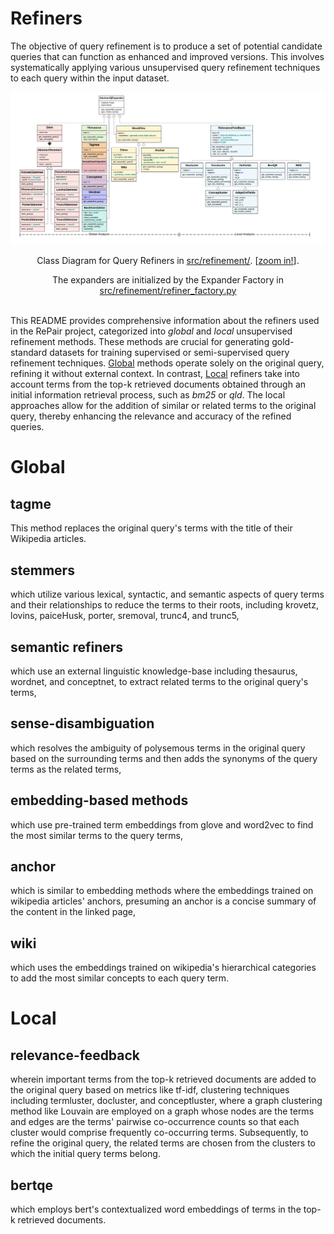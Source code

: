 # Refiners

The objective of query refinement is to produce a set of potential candidate queries that can function as enhanced and improved versions. This involves systematically applying various unsupervised query refinement techniques to each query within the input dataset.

<table align="center" border=0>
<thead>
  <tr><td colspan="3" style="background-color: white;"><img src="../../../misc/classdiagram.jpg", width="1000", alt="ReQue: Class Diagram"></td></tr>     
  <tr><td colspan="3">
      <p align="center">Class Diagram for Query Refiners in <a href="./src/refinement/">src/refinement/</a>. [<a href="https://app.lucidchart.com/documents/view/64fedbb0-b385-4696-9adc-b89bc06e84ba/HWEp-vi-RSFO">zoom in!</a>].</p>
      <p align="center"> The expanders are initialized by the Expander Factory in <a href="./src/refinement/refiner_factory.py">src/refinement/refiner_factory.py</a></p></td></tr> 
 </thead>
</table>

This README provides comprehensive information about the refiners used in the RePair project, categorized into _global_ and _local_ unsupervised refinement methods. 
These methods are crucial for generating gold-standard datasets for training supervised or semi-supervised query refinement techniques. 
[Global](#Global) methods operate solely on the original query, refining it without external context. 
In contrast, [Local](#Local) refiners take into account terms from the top-k retrieved documents obtained through an initial information retrieval process, such as _bm25_ or _qld_. 
The local approaches allow for the addition of similar or related terms to the original query, thereby enhancing the relevance and accuracy of the refined queries.

# Global

## tagme
This method replaces the original query's terms with the title of their Wikipedia articles.

## stemmers
which utilize various lexical, syntactic, and semantic aspects of query terms and their relationships to reduce the terms to their roots, including krovetz, lovins, paiceHusk, porter, sremoval, trunc4, and trunc5,

## semantic refiners
which use an external linguistic knowledge-base including thesaurus, wordnet, and conceptnet, to extract related terms to the original query's terms,

## sense-disambiguation
which resolves the ambiguity of polysemous terms in the original query based on the surrounding terms and then adds the synonyms of the query terms as the related terms, 

## embedding-based methods
which use pre-trained term embeddings from glove and word2vec to find the most similar terms to the query terms,

## anchor
which is similar to embedding methods where the embeddings trained on wikipedia articles' anchors, presuming an anchor is a concise summary of the content in the linked page,

## wiki
which uses the embeddings trained on wikipedia's hierarchical categories to add the most similar concepts to each query term.

# Local

## relevance-feedback
wherein important terms from the top-k retrieved documents are added to the original query based on metrics like tf-idf,
clustering techniques including termluster, docluster, and conceptluster, where a graph clustering method like Louvain are employed on a graph whose nodes are the terms and edges are the terms' pairwise co-occurrence counts so that each cluster would comprise frequently co-occurring terms. 
Subsequently, to refine the original query, the related terms are chosen from the clusters to which the initial query terms belong. 
    
## bertqe
which employs bert's contextualized word embeddings of terms in the top-k retrieved documents.
